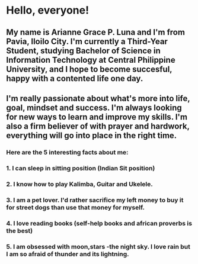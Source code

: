 #	Hello, everyone!

##	 My name is Arianne Grace P. Luna and I'm from Pavia, Iloilo City. I'm currently a Third-Year Student, studying Bachelor of Science in Information Technology at Central Philippine University, and I hope to become succesful, happy with a contented life one day.

##	 I'm really passionate about what's more into life, goal, mindset and success. I'm always looking for new ways to learn and improve my skills. I'm also a firm believer of with prayer and hardwork, everything will go into place in the right time. 
	
###	Here are the 5 interesting facts about me:
###	1. I can sleep in sitting position (Indian Sit position)
###	2. I know how to play Kalimba, Guitar and Ukelele. 
###	3. I am a pet lover. I'd rather sacrifice my left money to buy it for street dogs than use that money for myself. 
###	4. I love reading books (self-help books and african proverbs is the best)
###	5. I am obsessed with moon,stars -the night sky. I love rain but I am so afraid of thunder and its lightning. 
